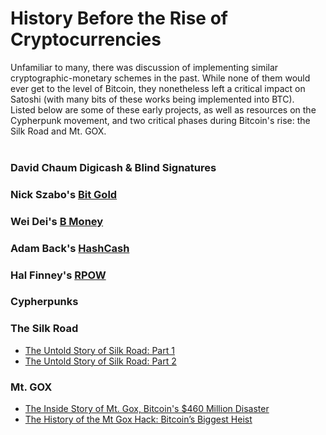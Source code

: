 # History Before the Rise of Cryptocurrencies
Unfamiliar to many, there was discussion of implementing similar cryptographic-monetary schemes in the past. While none of them would ever get to the level of Bitcoin, they nonetheless left a critical impact on Satoshi (with many bits of these works being implemented into BTC). <br> Listed below are some of these early projects, as well as resources on the Cypherpunk movement, and two critical phases during Bitcoin's rise: the Silk Road and Mt. GOX.
<br>
<br>
### David Chaum Digicash & Blind Signatures
### Nick Szabo's [Bit Gold](http://unenumerated.blogspot.com/2005/12/bit-gold.html)
### Wei Dei's [B Money](http://www.weidai.com/bmoney.txt)
### Adam Back's [HashCash](http://nakamotoinstitute.org/static/docs/hashcash.pdf)
### Hal Finney's [RPOW](https://cryptome.org/rpow.htm)
### Cypherpunks
### The Silk Road
  * [The Untold Story of Silk Road: Part 1](https://www.wired.com/2015/04/silk-road-1/)
  * [The Untold Story of Silk Road: Part 2](https://www.wired.com/2015/05/silk-road-2/)
### Mt. GOX
  * [The Inside Story of Mt. Gox, Bitcoin's $460 Million Disaster](https://www.wired.com/2014/03/bitcoin-exchange/)
  * [The History of the Mt Gox Hack: Bitcoin’s Biggest Heist](https://blockonomi.com/mt-gox-hack/)
